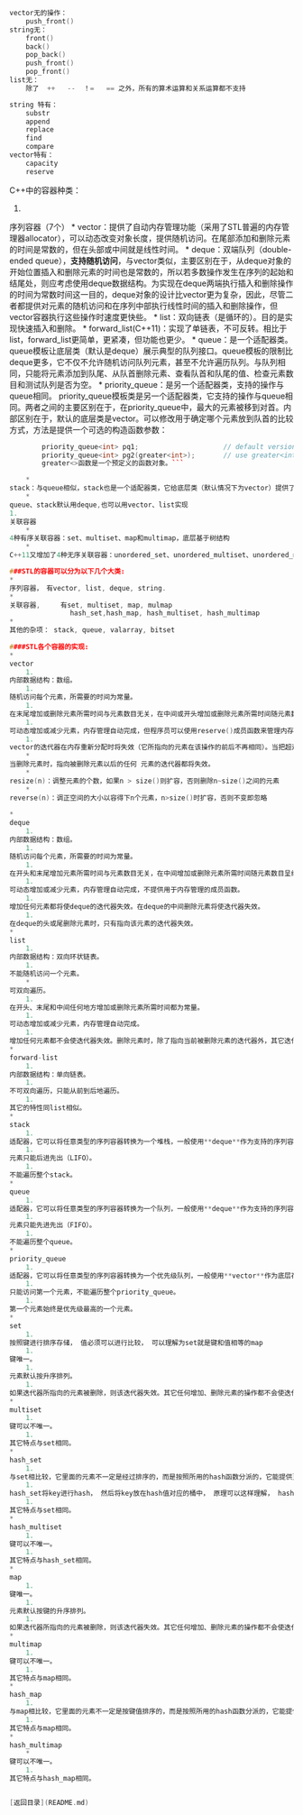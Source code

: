 ```C
vector无的操作：
    push_front()
string无：
    front()
    back()
    pop_back()
    push_front()
    pop_front()
list无：
    除了  ++   --  ！=   == 之外，所有的算术运算和关系运算都不支持
```
```C
string 特有：
    substr
    append
    replace
    find
    compare
vector特有：
    capacity
    reserve
```

C++中的容器种类：

1. 
序列容器（7个）
    * 
vector：提供了自动内存管理功能（采用了STL普遍的内存管理器allocator），可以动态改变对象长度，提供随机访问。在尾部添加和删除元素的时间是常数的，但在头部或中间就是线性时间。
    * 
deque：双端队列（double-ended queue），**支持随机访问**，与vector类似，主要区别在于，从deque对象的开始位置插入和删除元素的时间也是常数的，所以若多数操作发生在序列的起始和结尾处，则应考虑使用deque数据结构。为实现在deque两端执行插入和删除操作的时间为常数时间这一目的，deque对象的设计比vector更为复杂，因此，尽管二者都提供对元素的随机访问和在序列中部执行线性时间的插入和删除操作，但vector容器执行这些操作时速度更快些。
    * 
list：双向链表（是循环的）。目的是实现快速插入和删除。
    * 
forward_list(C++11)：实现了单链表，不可反转。相比于list，forward_list更简单，更紧凑，但功能也更少。
    * 
queue：是一个适配器类。queue模板让底层类（默认是deque）展示典型的队列接口。queue模板的限制比deque更多，它不仅不允许随机访问队列元素，甚至不允许遍历队列。与队列相同，只能将元素添加到队尾、从队首删除元素、查看队首和队尾的值、检查元素数目和测试队列是否为空。
    * 
priority_queue：是另一个适配器类，支持的操作与queue相同。
        priority_queue模板类是另一个适配器类，它支持的操作与queue相同。两者之间的主要区别在于，在priority_queue中，最大的元素被移到对首。内部区别在于，默认的底层类是vector。可以修改用于确定哪个元素放到队首的比较方式，方法是提供一个可选的构造函数参数：
```C++
        priority_queue<int> pq1;                     // default version
        priority_queue<int> pg2(greater<int>);       // use greater<int> to order
        greater<>函数是一个预定义的函数对象。```

    * 
stack：与queue相似，stack也是一个适配器类，它给底层类（默认情况下为vector）提供了典型的栈接口。
    * 
queue、stack默认用deque,也可以用vector、list实现
1. 
关联容器
    * 
4种有序关联容器：set、multiset、map和multimap，底层基于树结构
    * 
C++11又增加了4种无序关联容器：unordered_set、unordered_multiset、unordered_map和unordered_multimap，底层基于hash。

###STL的容器可以分为以下几个大类:
* 
序列容器，　有vector, list, deque, string.
* 
关联容器,     有set, multiset, map, mulmap
               hash_set,hash_map, hash_multiset, hash_multimap
* 
其他的杂项： stack, queue, valarray, bitset
 
####STL各个容器的实现:
* 
vector
    1. 
内部数据结构：数组。
    1. 
随机访问每个元素，所需要的时间为常量。
    1. 
在末尾增加或删除元素所需时间与元素数目无关，在中间或开头增加或删除元素所需时间随元素数目呈线性变化。
    1. 
可动态增加或减少元素，内存管理自动完成，但程序员可以使用reserve()成员函数来管理内存。
    1. 
vector的迭代器在内存重新分配时将失效（它所指向的元素在该操作的前后不再相同）。当把超过capacity()-size()个元素插入 vector中时，内存会重新分配，所有的迭代器都将失效；否则，指向当前元素以后的任何元素的迭代器都将失效。
    * 
当删除元素时，指向被删除元素以后的任何 元素的迭代器都将失效。   
    * 
resize(n)：调整元素的个数，如果n > size()则扩容，否则删除n~size()之间的元素
    * 
reverse(n)：调正空间的大小以容得下n个元素，n>size()时扩容，否则不变即忽略
 
* 
deque
    1. 
内部数据结构：数组。
    1. 
随机访问每个元素，所需要的时间为常量。
    1. 
在开头和末尾增加元素所需时间与元素数目无关，在中间增加或删除元素所需时间随元素数目呈线性变化。
    1. 
可动态增加或减少元素，内存管理自动完成，不提供用于内存管理的成员函数。
    1. 
增加任何元素都将使deque的迭代器失效。在deque的中间删除元素将使迭代器失效。
    1. 
在deque的头或尾删除元素时，只有指向该元素的迭代器失效。
* 
list
    1. 
内部数据结构：双向环状链表。
    1. 
不能随机访问一个元素。
    * 
可双向遍历。
    1. 
在开头、末尾和中间任何地方增加或删除元素所需时间都为常量。
    1. 
可动态增加或减少元素，内存管理自动完成。
    1. 
增加任何元素都不会使迭代器失效。删除元素时，除了指向当前被删除元素的迭代器外，其它迭代器都不会失效。
* 
forward-list
    1. 
内部数据结构：单向链表。
    1. 
不可双向遍历，只能从前到后地遍历。
    1. 
其它的特性同list相似。
* 
stack
    1. 
适配器，它可以将任意类型的序列容器转换为一个堆栈，一般使用**deque**作为支持的序列容器。
    1. 
元素只能后进先出（LIFO）。
    1. 
不能遍历整个stack。
* 
queue
    1. 
适配器，它可以将任意类型的序列容器转换为一个队列，一般使用**deque**作为支持的序列容器。
    1. 
元素只能先进先出（FIFO）。
    1. 
不能遍历整个queue。
* 
priority_queue
    1. 
适配器，它可以将任意类型的序列容器转换为一个优先级队列，一般使用**vector**作为底层存储方式。
    1. 
只能访问第一个元素，不能遍历整个priority_queue。
    1. 
第一个元素始终是优先级最高的一个元素。
* 
set
    1. 
按照键进行排序存储， 值必须可以进行比较， 可以理解为set就是键和值相等的map
    1. 
键唯一。
    1. 
元素默认按升序排列。
    1. 
如果迭代器所指向的元素被删除，则该迭代器失效。其它任何增加、删除元素的操作都不会使迭代器失效。
* 
multiset
    1. 
键可以不唯一。
    1. 
其它特点与set相同。
* 
hash_set
    1. 
与set相比较，它里面的元素不一定是经过排序的，而是按照所用的hash函数分派的，它能提供更快的搜索速度（当然跟hash函数有关）。
    1. 
hash_set将key进行hash， 然后将key放在hash值对应的桶中， 原理可以这样理解， hash_set就是key， value相等的hash_map
    1. 
其它特点与set相同。
* 
hash_multiset
    1. 
键可以不唯一。
    1. 
其它特点与hash_set相同。
* 
map
    1. 
键唯一。
    1. 
元素默认按键的升序排列。
    1. 
如果迭代器所指向的元素被删除，则该迭代器失效。其它任何增加、删除元素的操作都不会使迭代器失效。
* 
multimap
    1. 
键可以不唯一。
    1. 
其它特点与map相同。
* 
hash_map
    1. 
与map相比较，它里面的元素不一定是按键值排序的，而是按照所用的hash函数分派的，它能提供更快的搜索速度（当然也跟hash函数有关）。
    1. 
其它特点与map相同。
* 
hash_multimap
    * 
键可以不唯一。
    1. 
其它特点与hash_map相同。


[返回目录](README.md)